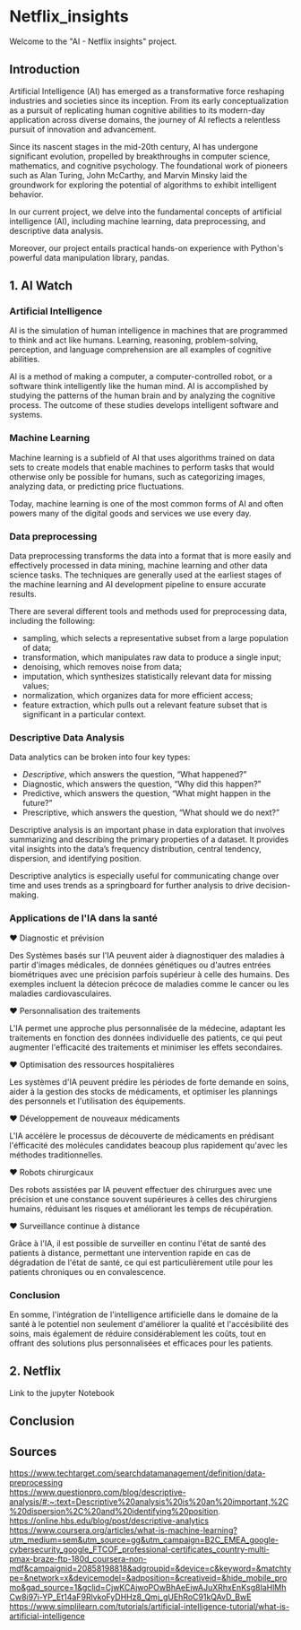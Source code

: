 # Netflix_insights

Welcome to the "AI - Netflix insights" project.

## Introduction

Artificial Intelligence (AI) has emerged as a transformative force reshaping industries and societies since its inception. From its early conceptualization as a pursuit of replicating human cognitive abilities to its modern-day application across diverse domains, the journey of AI reflects a relentless pursuit of innovation and advancement.  

Since its nascent stages in the mid-20th century, AI has undergone significant evolution, propelled by breakthroughs in computer science, mathematics, and cognitive psychology. The foundational work of pioneers such as Alan Turing, John McCarthy, and Marvin Minsky laid the groundwork for exploring the potential of algorithms to exhibit intelligent behavior.  

In our current project, we delve into the fundamental concepts of artificial intelligence (AI), including machine learning, data preprocessing, and descriptive data analysis.  

Moreover, our project entails practical hands-on experience with Python's powerful data manipulation library, pandas.  

## 1. AI Watch

### Artificial Intelligence

AI is the simulation of human intelligence in machines that are programmed to think and act like humans. Learning, reasoning, problem-solving, perception, and language comprehension are all examples of cognitive abilities.  

AI is a method of making a computer, a computer-controlled robot, or a software think intelligently like the human mind. AI is accomplished by studying the patterns of the human brain and by analyzing the cognitive process. The outcome of these studies develops intelligent software and systems.  

### Machine Learning

Machine learning is a subfield of AI that uses algorithms trained on data sets to create models that enable machines to perform tasks that would otherwise only be possible for humans, such as categorizing images, analyzing data, or predicting price fluctuations.  

Today, machine learning is one of the most common forms of AI and often powers many of the digital goods and services we use every day.  

### Data preprocessing

Data preprocessing transforms the data into a format that is more easily and effectively processed in data mining, machine learning and other data science tasks. The techniques are generally used at the earliest stages of the machine learning and AI development pipeline to ensure accurate results.  

There are several different tools and methods used for preprocessing data, including the following:  

- sampling, which selects a representative subset from a large population of data;  
- transformation, which manipulates raw data to produce a single input;  
- denoising, which removes noise from data;  
- imputation, which synthesizes statistically relevant data for missing values;  
- normalization, which organizes data for more efficient access;  
- feature extraction, which pulls out a relevant feature subset that is significant in a particular context.

### Descriptive Data Analysis

Data analytics can be broken into four key types:  

- *Descriptive*, which answers the question, “What happened?”  
- Diagnostic, which answers the question, “Why did this happen?”  
- Predictive, which answers the question, “What might happen in the future?”  
- Prescriptive, which answers the question, “What should we do next?”  

Descriptive analysis is an important phase in data exploration that involves summarizing and describing the primary properties of a dataset. It provides vital insights into the data’s frequency distribution, central tendency, dispersion, and identifying position.  

Descriptive analytics is especially useful for communicating change over time and uses trends as a springboard for further analysis to drive decision-making.

### Applications de l'IA dans la santé

❤️ Diagnostic et prévision

Des Systèmes basés sur l'IA peuvent aider à diagnostiquer des maladies à partir d'images médicales, de données génétiques ou d'autres entrées biométriques avec une précision parfois supérieur à celle des humains. Des exemples incluent la détecion précoce de maladies comme le cancer ou les maladies cardiovasculaires.

❤️ Personnalisation des traitements

L'IA permet une approche plus personnalisée de la médecine, adaptant les traitements en fonction des données individuelle des patients, ce qui peut augmenter l'efficacité des traitements et minimiser les effets secondaires.

❤️ Optimisation des ressources hospitalières

Les systèmes d'IA peuvent prédire les périodes de forte demande en soins, aider à la gestion des stocks de médicaments, et optimiser les plannings des personnels et l'utilisation des équipements.

❤️ Développement de nouveaux médicaments

L'IA accélère le processus de découverte de médicaments en prédisant l'éfficacité des molécules candidates beacoup plus rapidement qu'avec les méthodes traditionnelles.

❤️ Robots chirurgicaux

Des robots assistées par IA peuvent effectuer des chirurgues avec une précision et une constance souvent supérieures à celles des chirurgiens humains, réduisant les risques et améliorant les temps de récupération.

❤️ Surveillance continue à distance

Grâce à l'IA, il est possible de surveiller en continu l'état de santé des patients à distance, permettant une intervention rapide en cas de dégradation de l'état de santé, ce qui est particulièrement utile pour les patients chroniques ou en convalescence.

### Conclusion

En somme, l'intégration de l'intelligence artificielle dans le domaine de la santé à le potentiel non seulement d'améliorer la qualité et l'accésibilité des soins, mais également de réduire considérablement les coûts, tout en offrant des solutions plus personnalisées et efficaces pour les patients.

## 2. Netflix

Link to the jupyter Notebook

## Conclusion


## Sources

<https://www.techtarget.com/searchdatamanagement/definition/data-preprocessing>  
<https://www.questionpro.com/blog/descriptive-analysis/#:~:text=Descriptive%20analysis%20is%20an%20important,%2C%20dispersion%2C%20and%20identifying%20position>.  
<https://online.hbs.edu/blog/post/descriptive-analytics>  
<https://www.coursera.org/articles/what-is-machine-learning?utm_medium=sem&utm_source=gg&utm_campaign=B2C_EMEA_google-cybersecurity_google_FTCOF_professional-certificates_country-multi-pmax-braze-ftp-180d_coursera-non-mdf&campaignid=20858198818&adgroupid=&device=c&keyword=&matchtype=&network=x&devicemodel=&adposition=&creativeid=&hide_mobile_promo&gad_source=1&gclid=CjwKCAjwoPOwBhAeEiwAJuXRhxEnKsg8IaHlMhCw8i97i-YP_Et14aF9RlvkoFyDHHz8_Qmj_gUEhRoC91kQAvD_BwE>  
<https://www.simplilearn.com/tutorials/artificial-intelligence-tutorial/what-is-artificial-intelligence>
